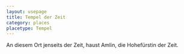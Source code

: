 ```yaml
---
layout: usepage
title: Tempel der Zeit
category: places
placetype: Tempel
---
```


An diesem Ort jenseits der Zeit, haust Amlin, die Hohefürstin der Zeit.